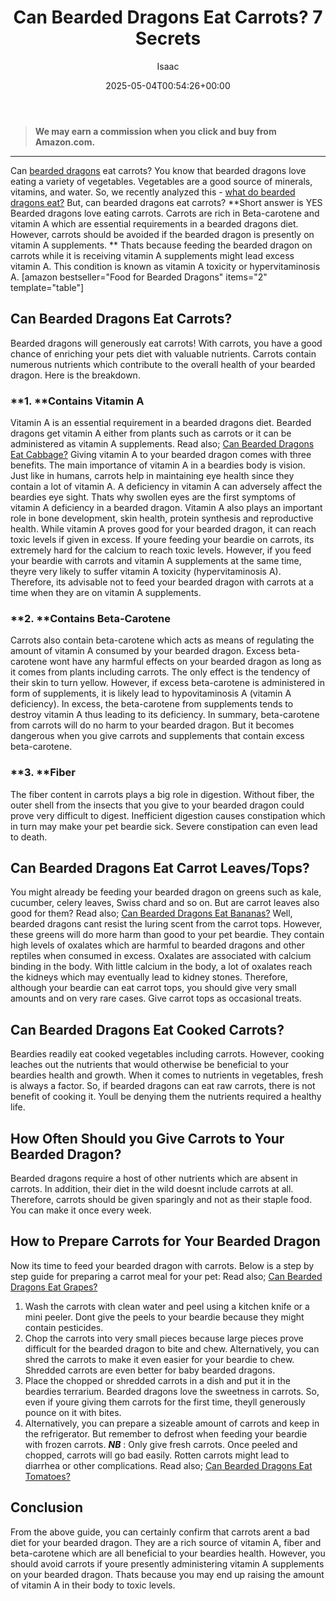﻿---
author: Isaac
layout: post
title: Can Bearded Dragons Eat Carrots? 7 Secrets
date: '2025-05-04T00:54:26+00:00'
categories:
- Guide
- Lizard
tags: []
slug: /can-bearded-dragons-eat-carrots/
lastmod: 2025-05-07T12:21:26+03:00
---
> **We may earn a commission when you click and buy from Amazon.com.**
>

---
Can
[bearded dragons](http://avianexotichospital.com/bearded-dragon.html)
eat carrots? You know that bearded dragons love eating a variety of vegetables. Vegetables are a good source of minerals, vitamins, and water. So, we recently analyzed this -
[what do bearded dragons eat?](https://pestpolicy.com/what-do-bearded-dragons-eat/)
But, can bearded dragons eat carrots?
**Short answer is YES  Bearded dragons love eating carrots. Carrots are rich in Beta-carotene and vitamin A which are essential requirements in a bearded dragons diet. However, carrots should be avoided if the bearded dragon is presently on vitamin A supplements. **
Thats because feeding the bearded dragon on carrots while it is receiving vitamin A supplements might lead excess vitamin A. This condition is known as vitamin A toxicity or hypervitaminosis A.
[amazon bestseller="Food for Bearded Dragons" items="2" template="table"]
## **Can Bearded Dragons Eat Carrots?**
Bearded dragons will generously eat carrots! With carrots, you have a good chance of enriching your pets diet with valuable nutrients.
Carrots contain numerous nutrients which contribute to the overall health of your bearded dragon. Here is the breakdown.
### **1. ****Contains Vitamin A**
Vitamin A is an essential requirement in a bearded dragons diet. Bearded dragons get vitamin A either from plants such as carrots or it can be administered as vitamin A supplements. Read also;
[Can Bearded Dragons Eat Cabbage?](https://pestpolicy.com/can-bearded-dragons-eat-cabbage/)
Giving vitamin A to your bearded dragon comes with three benefits. The main importance of vitamin A in a beardies body is vision. Just like in humans, carrots help in maintaining eye health since they contain a lot of vitamin A. A deficiency in vitamin A can adversely affect the beardies eye sight.
Thats why swollen eyes are the first symptoms of vitamin A deficiency in a bearded dragon. Vitamin A also plays an important role in bone development, skin health, protein synthesis and reproductive health.
While vitamin A proves good for your bearded dragon, it can reach toxic levels if given in excess. If youre feeding your beardie on carrots, its extremely hard for the calcium to reach toxic levels.
However, if you feed your beardie with carrots and vitamin A supplements at the same time, theyre very likely to suffer vitamin A toxicity (hypervitaminosis A). Therefore, its advisable not to feed your bearded dragon with carrots at a time when they are on vitamin A supplements.
### **2. ****Contains Beta-Carotene**
Carrots also contain beta-carotene which acts as means of regulating the amount of vitamin A consumed by your bearded dragon. Excess beta-carotene wont have any harmful effects on your bearded dragon as long as it comes from plants including carrots. The only effect is the tendency of their skin to turn yellow.
However, if excess beta-carotene is administered in form of supplements, it is likely lead to hypovitaminosis A (vitamin A deficiency). In excess, the beta-carotene from supplements tends to destroy vitamin A thus leading to its deficiency.
In summary, beta-carotene from carrots will do no harm to your bearded dragon. But it becomes dangerous when you give carrots and supplements that contain excess beta-carotene.
### **3. ****Fiber**
The fiber content in carrots plays a big role in digestion. Without fiber, the outer shell from the insects that you give to your bearded dragon could prove very difficult to digest. Inefficient digestion causes constipation which in turn may make your pet beardie sick. Severe constipation can even lead to death.
## **Can Bearded Dragons Eat Carrot Leaves/Tops?**
You might already be feeding your bearded dragon on greens such as kale, cucumber, celery leaves, Swiss chard and so on. But are carrot leaves also good for them? Read also;
[Can Bearded Dragons Eat Bananas?](https://pestpolicy.com/can-bearded-dragons-eat-bananas/)
Well, bearded dragons cant resist the luring scent from the carrot tops. However, these greens will do more harm than good to your pet beardie. They contain high levels of oxalates which are harmful to bearded dragons and other reptiles when consumed in excess.
Oxalates are associated with calcium binding in the body. With little calcium in the body, a lot of oxalates reach the kidneys which may eventually lead to kidney stones.
Therefore, although your beardie can eat carrot tops, you should give very small amounts and on very rare cases. Give carrot tops as occasional treats.
## **Can Bearded Dragons Eat Cooked Carrots?**
Beardies readily eat cooked vegetables including carrots. However, cooking leaches out the nutrients that would otherwise be beneficial to your beardies health and growth.
When it comes to nutrients in vegetables, fresh is always a factor. So, if bearded dragons can eat raw carrots, there is not benefit of cooking it. Youll be denying them the nutrients required a healthy life.
## **How Often Should you Give Carrots to Your Bearded Dragon?**
Bearded dragons require a host of other nutrients which are absent in carrots. In addition, their diet in the wild doesnt include carrots at all. Therefore, carrots should be given sparingly and not as their staple food. You can make it once every week.
## **How to Prepare Carrots for Your Bearded Dragon**
Now its time to feed your bearded dragon with carrots. Below is a step by step guide for preparing a carrot meal for your pet: Read also;
[Can Bearded Dragons Eat Grapes?](https://pestpolicy.com/can-bearded-dragons-eat-grapes/)
1. Wash the carrots with clean water and peel using a kitchen knife or a mini peeler. Dont give the peels to your beardie because they might contain pesticides.
2. Chop the carrots into very small pieces because large pieces prove difficult for the bearded dragon to bite and chew. Alternatively, you can shred the carrots to make it even easier for your beardie to chew. Shredded carrots are even better for baby bearded dragons.
3. Place the chopped or shredded carrots in a dish and put it in the beardies terrarium. Bearded dragons love the sweetness in carrots. So, even if youre giving them carrots for the first time, theyll generously pounce on it with bites.
4. Alternatively, you can prepare a sizeable amount of carrots and keep in the refrigerator. But remember to defrost when feeding your beardie with frozen carrots.
***NB***
: Only give fresh carrots. Once peeled and chopped, carrots will go bad easily. Rotten carrots might lead to diarrhea or other complications. Read also;
[Can Bearded Dragons Eat Tomatoes?](https://pestpolicy.com/can-bearded-dragons-eat-tomatoes/)
## **Conclusion**
From the above guide, you can certainly confirm that carrots arent a bad diet for your bearded dragon. They are a rich source of vitamin A, fiber and beta-carotene which are all beneficial to your beardies health.
However, you should avoid carrots if youre presently administering vitamin A supplements on your bearded dragon. Thats because you may end up raising the amount of vitamin A in their body to toxic levels.